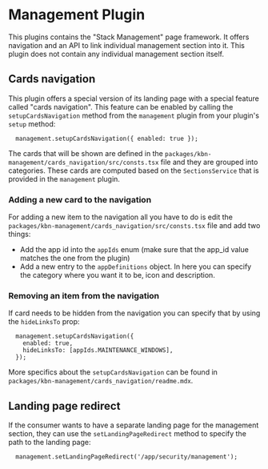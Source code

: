 # Management Plugin

This plugins contains the "Stack Management" page framework. It offers navigation and an API
to link individual management section into it. This plugin does not contain any individual
management section itself.

## Cards navigation

This plugin offers a special version of its landing page with a special feature called "cards navigation".
This feature can be enabled by calling the `setupCardsNavigation` method from the `management` plugin from
your plugin's `setup` method:

```
  management.setupCardsNavigation({ enabled: true });
```

The cards that will be shown are defined in the `packages/kbn-management/cards_navigation/src/consts.tsx` file
and they are grouped into categories. These cards are computed based on the `SectionsService` that is provided
in the `management` plugin.

### Adding a new card to the navigation

For adding a new item to the navigation all you have to do is edit the `packages/kbn-management/cards_navigation/src/consts.tsx`
file and add two things:

* Add the app id into the `appIds` enum (make sure that the app_id value matches the one from the plugin)
* Add a new entry to the `appDefinitions` object. In here you can specify the category where you want it to be, icon and description.


### Removing an item from the navigation

If card needs to be hidden from the navigation you can specify that by using the `hideLinksTo` prop:

```
  management.setupCardsNavigation({
    enabled: true,
    hideLinksTo: [appIds.MAINTENANCE_WINDOWS],
  });
```

More specifics about the `setupCardsNavigation` can be found in `packages/kbn-management/cards_navigation/readme.mdx`.

## Landing page redirect

If the consumer wants to have a separate landing page for the management section, they can use the `setLandingPageRedirect`
method to specify the path to the landing page:


```
  management.setLandingPageRedirect('/app/security/management');
```